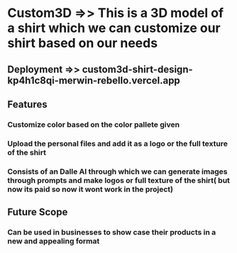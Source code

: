 # Custom3D =>> This is a 3D model of a shirt which we can customize our shirt based on our needs
## Deployment =>> custom3d-shirt-design-kp4h1c8qi-merwin-rebello.vercel.app
## Features
### Customize color based on the color pallete given 
### Upload the personal files and add it as a logo or the full texture of the shirt
### Consists of an Dalle AI through which we can generate images through prompts and make logos or full texture of the shirt( but now its paid so now it wont work in the project)

## Future Scope
### Can  be used in businesses to show case their products in a new and appealing format 

